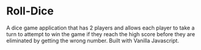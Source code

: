 # Roll-Dice
A dice game application that has 2 players and allows each player to take a turn to attempt to win the game if they reach the high score before they are eliminated
by getting the wrong number. Built with Vanilla Javascript.
